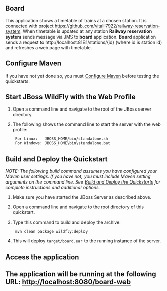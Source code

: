 Board
------------------------
This application shows a timetable of trains at a chosen station.
It is connected with project https://github.com/vitalii7922/railway-reservation-system. When timetable is updated at
any station __Railway reservation system__ sends message via JMS to __board__ application. __Board__ application 
sends a request to http://localhost:8181/stations/{id} (where id is station id) and refreshes a web page with timetable.

Configure Maven
---------------

If you have not yet done so, you must [Configure Maven](https://github.com/jboss-developer/jboss-developer-shared-resources/blob/master/guides/CONFIGURE_MAVEN.md) before testing the quickstarts.


Start JBoss WildFly with the Web Profile
-------------------------

1. Open a command line and navigate to the root of the JBoss server directory.
2. The following shows the command line to start the server with the web profile:

        For Linux:   JBOSS_HOME/bin/standalone.sh
        For Windows: JBOSS_HOME\bin\standalone.bat

 
Build and Deploy the Quickstart
-------------------------

_NOTE: The following build command assumes you have configured your Maven user settings. If you have not, you must include Maven setting arguments on the command line. See [Build and Deploy the Quickstarts](https://github.com/jboss-developer/jboss-eap-quickstarts#build-and-deploy-the-quickstarts) for complete instructions and additional options._

1. Make sure you have started the JBoss Server as described above.
2. Open a command line and navigate to the root directory of this quickstart.
3. Type this command to build and deploy the archive:

        mvn clean package wildfly:deploy

4. This will deploy `target/board.ear` to the running instance of the server.


Access the application 
---------------------

The application will be running at the following URL: <http://localhost:8080/board-web>
---------------

